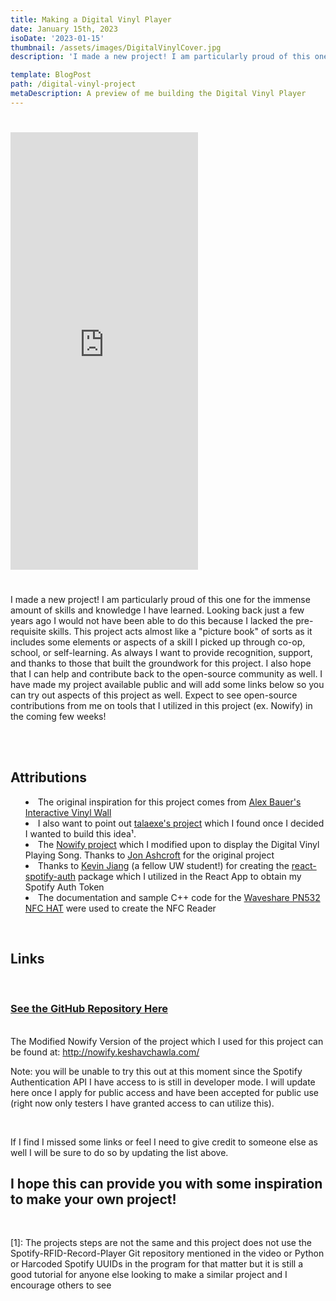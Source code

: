 ```yaml
---
title: Making a Digital Vinyl Player
date: January 15th, 2023
isoDate: '2023-01-15'
thumbnail: /assets/images/DigitalVinylCover.jpg
description: 'I made a new project! I am particularly proud of this one for the immense amount of skills and knowledge I have learned. Looking back just a few years ago I would not have been able to do this because I lacked the pre-requisite skills. This project acts almost like a "picture book" of sorts as it includes some elements or aspects of a skill I picked up through co-op, school, or self-learning.'

template: BlogPost
path: /digital-vinyl-project
metaDescription: A preview of me building the Digital Vinyl Player
---
```


<iframe style="display: flex; justify-content: center; padding: 25px 0" height="700" src="https://www.youtube.com/embed/kNzJJyI0BcY" title="YouTube video player" frameborder="0" allow="accelerometer; autoplay; clipboard-write; encrypted-media; gyroscope; picture-in-picture; web-share" allowfullscreen></iframe>

I made a new project! I am particularly proud of this one for the immense amount of skills and knowledge I have learned. Looking back just a few years ago I would not have been able to do this because I lacked the pre-requisite skills. This project acts almost like a "picture book" of sorts as it includes some elements or aspects of a skill I picked up through co-op, school, or self-learning. As always I want to provide recognition, support, and thanks to those that built the groundwork for this project. I also hope that I can help and contribute back to the open-source community as well. I have made my project available public and will add some links below so you can try out aspects of this project as well. Expect to see open-source contributions from me on tools that I utilized in this project (ex. Nowify) in the coming few weeks!

<!-- <a href="" target="_blank"></a> -->
</br>

</br>

## Attributions

<ul style="list-style: inside; padding: auto;">
  <li>The original inspiration for this project comes from <a href="https://www.tiktok.com/@alexjbauer/video/7067687660994710830?lang=en" target="_blank">Alex Bauer's Interactive Vinyl Wall</a></li>
  <li>I also want to point out <a href="https://www.youtube.com/watch?v=-jGWjFR936o" target="_blank">talaexe's project</a> which I found once I decided I wanted to build this idea¹.</li>
  <li>The <a href="https://github.com/jonashcroft/Nowify" target="_blank">Nowify project</a> which I modified upon to display the Digital Vinyl Playing Song. Thanks to <a href="https://github.com/jonashcroft/" target="_blank">Jon Ashcroft</a> for the original project</li>
  <li>Thanks to <a href="https://github.com/kevin51jiang" target="_blank">Kevin Jiang</a> (a fellow UW student!) for creating the <a href="https://github.com/kevin51jiang/react-spotify-auth" target="_blank">react-spotify-auth</a> package which I utilized in the React App to obtain my Spotify Auth Token</li>
  <li>The documentation and sample C++ code for the <a href="https://www.waveshare.com/wiki/PN532_NFC_HAT" target="_blank">Waveshare PN532 NFC HAT</a> were used to create the NFC Reader</li>
</ul>
</br>

## Links

</br>

### <a href="https://github.com/KeshavChawla/SpotifyNFCController" target="_blank">See the GitHub Repository Here</a>

</br>
The Modified Nowify Version of the project which I used for this project can be found at:
 <a href="http://nowify.keshavchawla.com/" target="_blank">http://nowify.keshavchawla.com/</a> 
 </br>
 
 Note: you will be unable to try this out at this moment since the Spotify Authentication API I have access to is still in developer mode. I will update here once I apply for public access and have been accepted for public use (right now only testers I have granted access to can utilize this).

</br>

If I find I missed some links or feel I need to give credit to someone else as well I will be sure to do so by updating the list above.
</br>

## I hope this can provide you with some inspiration to make your own project!

</br>

\[1]: The projects steps are not the same and this project does not use the Spotify-RFID-Record-Player Git repository mentioned in the video or Python or Harcoded Spotify UUIDs in the program for that matter but it is still a good tutorial for anyone else looking to make a similar project and I encourage others to see

